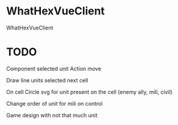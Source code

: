 # WhatHexVueClient
WhatHexVueClient


# TODO

Component selected unit
    Action move

Draw line units selected next cell

On cell Circle svg for unit present on the cell (enemy ally, mili, civil)

Change order of unit for mili on control

Game design with not that much unit